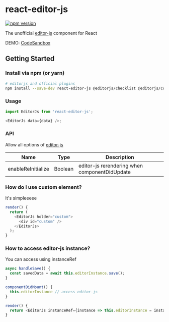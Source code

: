 # react-editor-js

[![npm version](https://badge.fury.io/js/react-editor-js.svg)](https://badge.fury.io/js/react-editor-js)

The unofficial [editor-js](https://editorjs.io/) component for React

DEMO: [CodeSandbox](https://codesandbox.io/s/7wr6jp2891)

## Getting Started

### Install via npm (or yarn)

```bash
# editorjs and official plugins
npm install --save-dev react-editor-js @editorjs/checklist @editorjs/code @editorjs/delimiter @editorjs/editorjs @editorjs/embed @editorjs/header @editorjs/image @editorjs/inline-code @editorjs/link @editorjs/list @editorjs/marker @editorjs/paragraph @editorjs/quote @editorjs/raw @editorjs/simple-image @editorjs/table @editorjs/warning
```

### Usage

```js
import EditorJs from 'react-editor-js';

<EditorJs data={data} />;
```

### API

Allow all options of [editor-js](https://github.com/codex-team/editor.js/blob/master/types/configs/editor-config.d.ts)

| Name               | Type    | Description                                   |
| ------------------ | ------- | --------------------------------------------- |
| enableReInitialize | Boolean | editor-js rerendering when componentDidUpdate |

### How do I use custom element?

It's simpleeeee

```js
render() {
  return (
    <EditorJs holder="custom">
      <div id="custom" />
    </EditorJs>
  );
}
```

### How to access editor-js instance?

You can access using instanceRef

```js
async handleSave() {
  const savedData = await this.editorInstance.save();
}

componentDidMount() {
  this.editorInstance // access editor-js
}

render() {
  return <EditorJs instanceRef={instance => this.editorInstance = instance} data={data} />
}
```
